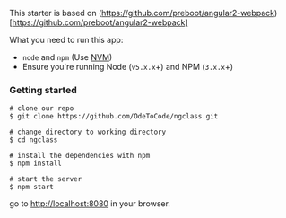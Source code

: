 This starter is based on (https://github.com/preboot/angular2-webpack)[https://github.com/preboot/angular2-webpack]

What you need to run this app:
* `node` and `npm` (Use [NVM](https://github.com/creationix/nvm))
* Ensure you're running Node (`v5.x.x`+) and NPM (`3.x.x`+)

### Getting started

```
# clone our repo
$ git clone https://github.com/OdeToCode/ngclass.git

# change directory to working directory
$ cd ngclass

# install the dependencies with npm
$ npm install

# start the server
$ npm start
```
go to [http://localhost:8080](http://localhost:8080) in your browser.

